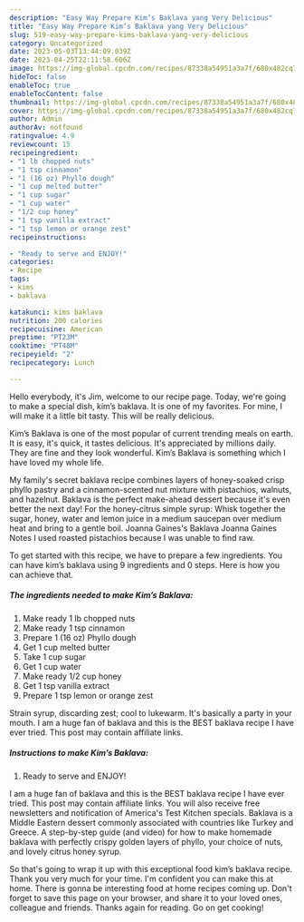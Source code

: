 ```yaml
---
description: "Easy Way Prepare Kim’s Baklava yang Very Delicious"
title: "Easy Way Prepare Kim’s Baklava yang Very Delicious"
slug: 519-easy-way-prepare-kims-baklava-yang-very-delicious
category: Uncategorized
date: 2023-05-03T13:44:09.039Z
date: 2023-04-25T22:11:58.606Z
image: https://img-global.cpcdn.com/recipes/87338a54951a3a7f/680x482cq70/kims-baklava-recipe-main-photo.jpg
hideToc: false
enableToc: true
enableTocContent: false
thumbnail: https://img-global.cpcdn.com/recipes/87338a54951a3a7f/680x482cq70/kims-baklava-recipe-main-photo.jpg
cover: https://img-global.cpcdn.com/recipes/87338a54951a3a7f/680x482cq70/kims-baklava-recipe-main-photo.jpg
author: Admin
authorAv: notfound
ratingvalue: 4.9
reviewcount: 15
recipeingredient:
- "1 lb chopped nuts"
- "1 tsp cinnamon"
- "1 (16 oz) Phyllo dough"
- "1 cup melted butter"
- "1 cup sugar"
- "1 cup water"
- "1/2 cup honey"
- "1 tsp vanilla extract"
- "1 tsp lemon or orange zest"
recipeinstructions:

- "Ready to serve and ENJOY!"
categories:
- Recipe
tags:
- kims
- baklava

katakunci: kims baklava 
nutrition: 200 calories
recipecuisine: American
preptime: "PT23M"
cooktime: "PT48M"
recipeyield: "2"
recipecategory: Lunch

---
```



Hello everybody, it's Jim, welcome to our recipe page. Today, we're going to make a special dish, kim’s baklava. It is one of my favorites. For mine, I will make it a little bit tasty. This will be really delicious.

Kim’s Baklava is one of the most popular of current trending meals on earth. It is easy, it's quick, it tastes delicious. It's appreciated by millions daily. They are fine and they look wonderful. Kim’s Baklava is something which I have loved my whole life.

My family&#39;s secret baklava recipe combines layers of honey-soaked crisp phyllo pastry and a cinnamon-scented nut mixture with pistachios, walnuts, and hazelnut. Baklava is the perfect make-ahead dessert because it&#39;s even better the next day! For the honey-citrus simple syrup: Whisk together the sugar, honey, water and lemon juice in a medium saucepan over medium heat and bring to a gentle boil. Joanna Gaines&#39;s Baklava Joanna Gaines Notes I used roasted pistachios because I was unable to find raw.


To get started with this recipe, we have to prepare a few ingredients. You can have kim’s baklava using 9 ingredients and 0 steps. Here is how you can achieve that.

<!--inarticleads1-->

##### The ingredients needed to make Kim’s Baklava:

1. Make ready 1 lb chopped nuts
1. Make ready 1 tsp cinnamon
1. Prepare 1 (16 oz) Phyllo dough
1. Get 1 cup melted butter
1. Take 1 cup sugar
1. Get 1 cup water
1. Make ready 1/2 cup honey
1. Get 1 tsp vanilla extract
1. Prepare 1 tsp lemon or orange zest


Strain syrup, discarding zest; cool to lukewarm. It&#39;s basically a party in your mouth. I am a huge fan of baklava and this is the BEST baklava recipe I have ever tried. This post may contain affiliate links. 

<!--inarticleads2-->

##### Instructions to make Kim’s Baklava:


1. Ready to serve and ENJOY!

I am a huge fan of baklava and this is the BEST baklava recipe I have ever tried. This post may contain affiliate links. You will also receive free newsletters and notification of America&#39;s Test Kitchen specials. Baklava is a Middle Eastern dessert commonly associated with countries like Turkey and Greece. A step-by-step guide (and video) for how to make homemade baklava with perfectly crispy golden layers of phyllo, your choice of nuts, and lovely citrus honey syrup. 

So that's going to wrap it up with this exceptional food kim’s baklava recipe. Thank you very much for your time. I'm confident you can make this at home. There is gonna be interesting food at home recipes coming up. Don't forget to save this page on your browser, and share it to your loved ones, colleague and friends. Thanks again for reading. Go on get cooking!
